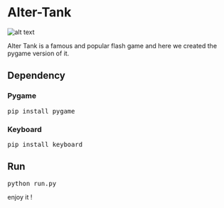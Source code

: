 # Alter-Tank

![alt text](https://camo.githubusercontent.com/c780426953086e4e71170c9beb9efe771f0e0d0d/68747470733a2f2f692e696d6775722e636f6d2f36714a674b51622e706e67)

<p>Alter Tank is a famous and popular flash game and here we created the pygame version of it.</p>

## Dependency

### Pygame
<pre>
pip install pygame
</pre>
### Keyboard
<pre>
pip install keyboard
</pre>

## Run

<pre>python run.py</pre>



enjoy it !
